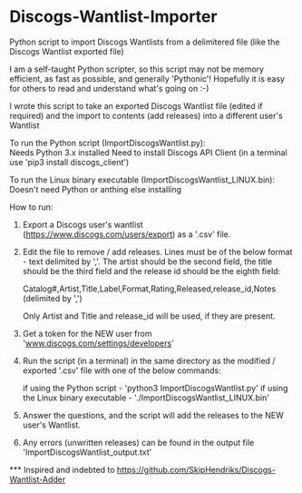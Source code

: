 # Discogs-Wantlist-Importer
Python script to import Discogs Wantlists from a delimitered file (like the Discogs Wantlist exported file)

I am a self-taught Python scripter, so this script may not be memory efficient, as fast as possible, and generally 'Pythonic'! Hopefully it is easy for others to read and understand what's going on :-)

I wrote this script to take an exported Discogs Wantlist file (edited if required) and the import to contents (add releases) into a different user's Wantlist

To run the Python script (ImportDiscogsWantlist.py):  
   Needs Python 3.x installed
   Need to install Discogs API Client (in a terminal use 'pip3 install discogs_client')
   
To run the Linux binary executable (ImportDiscogsWantlist_LINUX.bin):
   Doesn't need Python or anthing else installing

How to run:
1. Export a Discogs user's wantlist (https://www.discogs.com/users/export) as a '.csv' file.
2. Edit the file to remove / add releases. Lines must be of the below format - text delimited by ','. 
   The artist should be the second field, the title should be the third field and the release id should be the eighth field:

      Catalog#,Artist,Title,Label,Format,Rating,Released,release_id,Notes (delimited by ',')  

   Only Artist and Title and release_id will be used, if they are present.

3. Get a token for the NEW user from 'www.discogs.com/settings/developers'
4. Run the script (in a terminal) in the same directory as the modified / exported '.csv' file with one of the below commands:

    if using the Python script - 'python3 ImportDiscogsWantlist.py'
    if using the Linux binary executable - './ImportDiscogsWantlist_LINUX.bin'
    
5. Answer the questions, and the script will add the releases to the NEW user's Wantlist.
6. Any errors (unwritten releases) can be found in the output file 'ImportDiscogsWantlist_output.txt'

*** Inspired and indebted to https://github.com/SkipHendriks/Discogs-Wantlist-Adder
